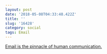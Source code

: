 ```yaml
---
layout: post
date: '2018-05-08T04:33:48.422Z'
title: ''
slug: '16428'
category: social
tags: Email
---
```

[Email is the pinnacle of human communication.](http://email-is-good.com/2018/05/04/everybody-has-an-email/)
